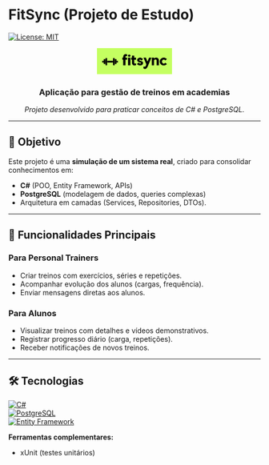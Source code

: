 # FitSync (Projeto de Estudo)  

[![License: MIT](https://img.shields.io/badge/License-MIT-blue.svg)](LICENSE)  

<div align="center">  
  <img src="docs/logo.png" alt="Logo FitSync" width="150">  
  <h3>Aplicação para gestão de treinos em academias</h3>  
  <p><i>Projeto desenvolvido para praticar conceitos de C# e PostgreSQL.</i></p>  
</div>  

---

## 🧠 Objetivo  
Este projeto é uma **simulação de um sistema real**, criado para consolidar conhecimentos em:  
- **C#** (POO, Entity Framework, APIs)  
- **PostgreSQL** (modelagem de dados, queries complexas)  
- Arquitetura em camadas (Services, Repositories, DTOs).  

---

## 🚀 Funcionalidades Principais  
### Para Personal Trainers  
- Criar treinos com exercícios, séries e repetições.  
- Acompanhar evolução dos alunos (cargas, frequência).  
- Enviar mensagens diretas aos alunos.  

### Para Alunos  
- Visualizar treinos com detalhes e vídeos demonstrativos.  
- Registrar progresso diário (carga, repetições).  
- Receber notificações de novos treinos.  

---

## 🛠 Tecnologias  
[![C#](https://img.shields.io/badge/C%23-239120?style=for-the-badge&logo=c-sharp&logoColor=white)](https://learn.microsoft.com/pt-br/dotnet/csharp/)  
[![PostgreSQL](https://img.shields.io/badge/PostgreSQL-316192?style=for-the-badge&logo=postgresql&logoColor=white)](https://www.postgresql.org/)  
[![Entity Framework](https://img.shields.io/badge/Entity_Framework-512BD4?style=for-the-badge&logo=dotnet&logoColor=white)](https://learn.microsoft.com/pt-br/ef/)  

**Ferramentas complementares:**   
- xUnit (testes unitários)  
